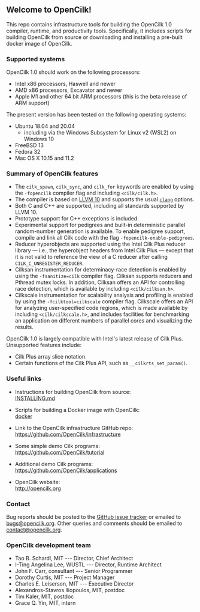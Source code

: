 ## Welcome to OpenCilk!

This repo contains infrastructure tools for building the OpenCilk 1.0
compiler, runtime, and productivity tools.  Specifically, it includes
scripts for building OpenCilk from source or downloading and
installing a pre-built docker image of OpenCilk.

### Supported systems

OpenCilk 1.0 should work on the following processors:

- Intel x86 processors, Haswell and newer
- AMD x86 processors, Excavator and newer
- Apple M1 and other 64 bit ARM processors (this is the beta release of ARM support)

The present version has been tested on the following operating systems:

- Ubuntu 18.04 and 20.04
  - including via the Windows Subsystem for Linux v2 (WSL2) on Windows 10
- FreeBSD 13
- Fedora 32
- Mac OS X 10.15 and 11.2

### Summary of OpenCilk features

- The `cilk_spawn`, `cilk_sync`, and `cilk_for` keywords are enabled by using
  the `-fopencilk` compiler flag and including `<cilk/cilk.h>`.
- The compiler is based on [LLVM 10][llvm-10-doc] and supports the usual
  [`clang`][clang-10-doc] options.
- Both C and C++ are supported, including all standards supported by LLVM 10.
- Prototype support for C++ exceptions is included.
- Experimental support for pedigrees and built-in deterministic parallel 
  random-number generation is available.  To enable pedigree support, compile and
  link all Cilk code with the flag `-fopencilk-enable-pedigrees`.
- Reducer hyperobjects are supported using the Intel Cilk Plus reducer library
  — i.e., the hyperobject headers from Intel Cilk Plus — except that it is
  not valid to reference the view of a C reducer after calling
  `CILK_C_UNREGISTER_REDUCER`.
- Cilksan instrumentation for determinacy-race detection is enabled by using the
  `-fsanitize=cilk` compiler flag.  Cilksan supports reducers and Pthread mutex
  locks.  In addition, Cilksan offers an API for controlling race detection, which
  is available by including `<cilk/cilksan.h>`.
- Cilkscale instrumentation for scalability analysis and profiling is enabled by
  using the `-fcilktool=cilkscale` compiler flag.  Cilkscale offers an API for
  analyzing user-specified code regions, which is made available by including
  `<cilk/cilkscale.h>`, and includes facilities for benchmarking an application
  on different numbers of parallel cores and visualizing the results.

OpenCilk 1.0 is largely compatible with Intel's latest release of Cilk
Plus.  Unsupported features include:

- Cilk Plus array slice notation.
- Certain functions of the Cilk Plus API, such as `__cilkrts_set_param()`.

[llvm-10-doc]:  https://releases.llvm.org/10.0.0/docs/index.html
[clang-10-doc]: https://releases.llvm.org/10.0.0/tools/clang/docs/index.html

### Useful links

- Instructions for building OpenCilk from source:  
  [INSTALLING.md](INSTALLING.md)

- Scripts for building a Docker image with OpenCilk:  
  [docker](docker)

- Link to the OpenCilk infrastructure GitHub repo:  
  <https://github.com/OpenCilk/infrastructure>

- Some simple demo Cilk programs:  
  <https://github.com/OpenCilk/tutorial>

- Additional demo Cilk programs:  
  <https://github.com/OpenCilk/applications>

- OpenCilk website:  
  <http://opencilk.org>

### Contact

Bug reports should be posted to the 
[GitHub issue tracker](https://github.com/OpenCilk/opencilk-project/issues)
or emailed to [bugs@opencilk.org](mailto:bugs@opencilk.org).
Other queries and comments should be emailed to
[contact@opencilk.org](mailto:contact@opencilk.org).

### OpenCilk development team

- Tao B. Schardl, MIT --- Director, Chief Architect
- I-Ting Angelina Lee, WUSTL --- Director, Runtime Architect
- John F. Carr, consultant --- Senior Programmer
- Dorothy Curtis, MIT --- Project Manager
- Charles E. Leiserson, MIT --- Executive Director
- Alexandros-Stavros Iliopoulos, MIT, postdoc
- Tim Kaler, MIT, postdoc
- Grace Q. Yin, MIT, intern
